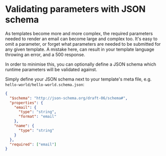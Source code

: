 # Validating parameters with JSON schema

As templates become more and more complex, the required parameters needed to render an email can become large and complex too.
It's easy to omit a parameter, or forget what parameters are needed to be submitted for any given template. A mistake here, can result in
your template language throwing an error, and a 500 response.

In order to minimise this, you can optionally define a JSON schema which runtime parameters will be validated against.


Simply define your JSON schema next to your template's meta file, e.g. `hello-world/hello-world.schema.json`:

```json
{
  "$schema": "http://json-schema.org/draft-06/schema#",
  "properties": {
    "email": {
      "type": "string",
      "format": "email"
    },
    "name": {
      "type": "string"
    }
  },
  "required": ["email"]
}
```
